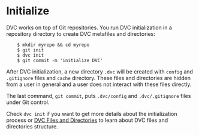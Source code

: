 # Initialize

DVC works on top of Git repositories. You run DVC initialization in a repository
directory to create DVC metafiles and directories:

```dvc
    $ mkdir myrepo && cd myrepo
    $ git init
    $ dvc init
    $ git commit -m 'initialize DVC'
```

After DVC initialization, a new directory `.dvc` will be created with `config`
and `.gitignore` files and `cache` directory. These files and directories are
hidden from a user in general and a user does not interact with these files
directly.

The last command, `git commit`, puts `.dvc/config` and `.dvc/.gitignore` files
under Git control.

Check `dvc init` if you want to get more details about the initialization process
or [DVC Files and Directories](/doc/dvc-files-and-directories) to learn about
DVC files and directories structure.
